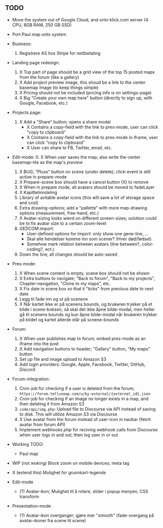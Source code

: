## TODO

- Move the system out of Google Cloud, and onto klick.com server (4 CPU, 8GB RAM, 250 GB SSD)
- Port Paul map onto system


- Business:
	1. Registrere AS hos Stripe for nettbetaling


- Landing page redesign:
	1. X Top part of page should be a grid view of the top 15 posted maps from the forum (like a gallery)
	2. X Add project preview image, this shoud be a link to the center basemap image (to keep things simple)
	3. X Pricing should not be included (pricing info is on settings-page)
	4. X Big "Create your own map here" button (directly to sign up, with Google, Facebook, etc.)
- Projects page:
	1. X Add a "Share" button; opens a share modal
		- X Contains a copy-field with the link to pres-mode, user can click "copy to clipboard"
		- X Contains a copy-field with the link to pres-mode in iframe, user can click "copy to clipboard"
		- X User can share to FB, Twitter, email, etc.
- Edit-mode:
	0. X When user saves the map; also write the center basemap-tile as the map's *preview*
	1. X BUG; "Pluss" button on scene (under delete); click-event is still active in prepare-mode
	2. X Prepare-scene box should have a cancel button (X) to remove
	3. X When in prepare mode, all avatars should be moved to fadeLayer
	4. X Kapittelinndeling
	5. Library of avilable avatar icons (this will save a lot of storage space and cost)
	6. Extra drawing-options; add a "pallette" with more map-drawing options (measurement, free-hand, etc.)
	7. X Avatar-sizing looks wierd on different screen-sizes; solution could be to fix avatar size to a certain zoom-level
	8. GEDCOM import:
		- User-defined options for import: only show one gene-line, ...
		- Skal alle hendelser komme inn som scener? (Hver død/fødsel)
		- Somehow mark relation between avatars (line between?, color-coding?, ect.)
	9. Down the line; all changes should be auto-saved
- Pres-mode:
	1. X When scene content is empty, scene box should not be shown
	2. X Extra buttons to navigate; "Back to forum", "Back to my projects", Chapter-navigation, "Clone to my maps", etc.
	3. X Fix date in scene box so that it "ticks" from previous date to next date
	4. Legg til fade inn og ut på scenene
	5. X Når kartet ikke er på scenens bounds, og brukeren trykker på et bilde i scene-boksen, så skal det ikke åpne bilde-modal, men heller gå til scenens bounds og kun åpne bilde-modal når brukeren trykker på bildet og kartet allerde står på scnene-bounds
- Forum:
	1. X When user publishes map to forum; embed pres-mode as an iframe into the post
	2. X Add navigation buttons to header; "Gallery" button, "My maps" button
	3. Set up file and image upload to Amazon S3
	4. Add login providers: Google, Apple, Facebook, Twitter, GitHub, Discord
- Forum-integration:
	1. Cron-job for checking if a user is deleted from the forum; `https://forum.tellusmap.com/u/by-external/{external_id}.json`
	2. Cron-job for checking if an image no longer exists in a map, and then deleting it from Amazon S3
	3. `code/api/img.php`: Upload file to Discourse via API instead of saving to disk. This will utilize Amazon S3 via Discourse
	4. X Use avatar from the forum instead of user-icon in navbar (fetch avatar from forum API)
	5. Implement *webhooks.php* for reciving webhook calls from Discourse when user logs in and out; then log user in or out


- Working TODO:
	- Paul map






- WIP (not woking) Block zoom on mobile devices; meta tag
- X (extend this) Mulighet for grunnkart-legende
- Edit-mode
	- (?) Avatar-ikon; Mulighet til å rotere, slider i popup menyen, CSS transform
- Presentation-mode
	- (?) Avatar-ikon overganger; gjøre mer "smooth" (fade-overgang på avatar-ikoner fra scene til scene)
